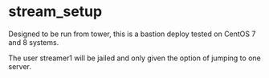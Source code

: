 # stream_setup

Designed to be run from tower, this is a bastion deploy tested on CentOS 7 and 8 systems.

The user streamer1 will be jailed and only given the option of jumping to one server.
